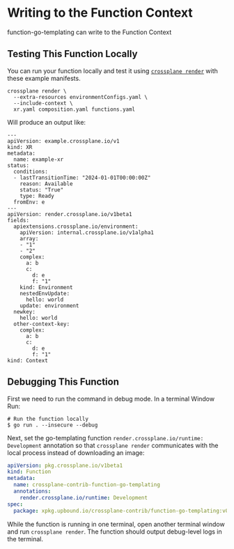 # Writing to the Function Context

function-go-templating can write to the Function Context

## Testing This Function Locally

You can run your function locally and test it using [`crossplane render`](https://docs.crossplane.io/latest/cli/command-reference/#render)
with these example manifests.

```shell
crossplane render \
  --extra-resources environmentConfigs.yaml \
  --include-context \
  xr.yaml composition.yaml functions.yaml
```

Will produce an output like:

```shell
---
apiVersion: example.crossplane.io/v1
kind: XR
metadata:
  name: example-xr
status:
  conditions:
  - lastTransitionTime: "2024-01-01T00:00:00Z"
    reason: Available
    status: "True"
    type: Ready
  fromEnv: e
---
apiVersion: render.crossplane.io/v1beta1
fields:
  apiextensions.crossplane.io/environment:
    apiVersion: internal.crossplane.io/v1alpha1
    array:
    - "1"
    - "2"
    complex:
      a: b
      c:
        d: e
        f: "1"
    kind: Environment
    nestedEnvUpdate:
      hello: world
    update: environment
  newkey:
    hello: world
  other-context-key:
    complex:
      a: b
      c:
        d: e
        f: "1"
kind: Context
```

## Debugging This Function

First we need to run the command in debug mode. In a terminal Window Run:

```shell
# Run the function locally
$ go run . --insecure --debug
```

Next, set the go-templating function `render.crossplane.io/runtime: Development` annotation so that
`crossplane render` communicates with the local process instead of downloading an image:

```yaml
apiVersion: pkg.crossplane.io/v1beta1
kind: Function
metadata:
  name: crossplane-contrib-function-go-templating
  annotations: 
    render.crossplane.io/runtime: Development
spec:
  package: xpkg.upbound.io/crossplane-contrib/function-go-templating:v0.6.0
```

While the function is running in one terminal, open another terminal window and run `crossplane render`.
The function should output debug-level logs in the terminal.
